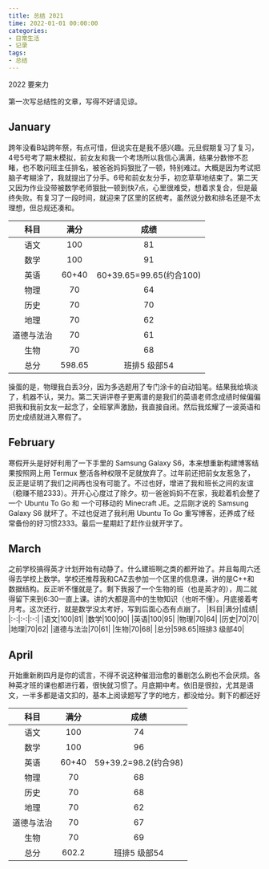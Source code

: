 ```yaml
---
title: 总结 2021
time: 2022-01-01 00:00:00
categories:
- 日常生活
- 记录
tags:
- 总结
---
```

2022 要来力
<!--more-->
第一次写总结性的文章，写得不好请见谅。

## January

跨年没看B站跨年祭，有点可惜，但说实在是我不感兴趣。元旦假期复习了复习，4号5号考了期末模拟，前女友和我一个考场所以我信心满满，结果分数惨不忍睹，也不敢问班主任排名，被爸爸妈妈狠批了一顿，特别难过。大概是因为考试把脑子考糊涂了，我就提出了分手。6号和前女友分手，初恋草草地结束了。第二天又因为作业没带被数学老师狠批一顿到快7点，心里很难受，想着求复合，但是最终失败。有复习了一段时间，就迎来了区里的区统考。虽然说分数和排名还是不太理想，但总规还凑和。

|科目|满分|成绩|
|:-:|:-:|:-:|
|语文|100|81|
|数学|100|91|
|英语|60+40|60+39.65=99.65(约合100)|
|物理|70|64|
|历史|70|70|
|地理|70|62|
|道德与法治|70|61|
|生物|70|68|
|总分|598.65|班排5 级部54|

操蛋的是，物理我白丢3分，因为多选题用了专门涂卡的自动铅笔。结果我给填淡了，机器不认，哭力。第二天讲评卷子更离谱的是我们的英语老师念成绩时候偏偏把我和我前女友一起念了，全班掌声激励，我直接自闭。然后我炫耀了一波英语和历史成绩就进入寒假了。

## February

寒假开头是好好利用了一下手里的 Samsung Galaxy S6，本来想重新构建博客结果按照网上用 Termux 整活各种权限不足就放弃了。过年前还把前女友惹急了，反正是证明了我们之间再也没有可能了。不过也好，增进了我和班长之间的友谊（稳赚不赔2333）。开开心心度过了除夕。初一爸爸妈妈不在家，我趁着机会整了一个 Ubuntu To Go 和 一个可移动的 Minecraft JE。之后刚才说的 Samsung Galaxy S6 就坏了。不过也促进了我利用 Ubuntu To Go 重写博客，还养成了经常备份的好习惯2333。最后一星期赶了赶作业就开学了。

## March

之前学校搞得英才计划开始有动静了。什么建班啊之类的都开始了。并且每周六还得去学校上数学。学校还推荐我和CAZ去参加一个区里的信息课，讲的是C++和数据结构。反正听不懂就是了。剩下我报了一个生物的班（也是英才的），周二就得留下来到6:30一直上课。讲的大都是高中的生物知识（也听不懂）。月底接着考月考。这次还行，就是数学没太考好，写到后面心态有点崩了。
|科目|满分|成绩|
|:-:|:-:|:-:|
|语文|100|81|
|数学|100|90|
|英语|100|95|
|物理|70|64|
|历史|70|70|
|地理|70|62|
|道德与法治|70|61|
|生物|70|68|
|总分|598.65|班排3 级部40|

## April

开始重新刷四月是你的谎言，不得不说这种催泪治愈的番剧怎么刷也不会厌烦。各种英才班的课也都进行着，很快就习惯了。月底期中考。依旧是很拉，尤其是语文，一半多都是语文扣的，基本上阅读题写了字的地方，都没给分。剩下的都还好

|科目|满分|成绩|
|:-:|:-:|:-:|
|语文|100|74|
|数学|100|96|
|英语|60+40|59+39.2=98.2(约合98)|
|物理|70|68|
|历史|70|68|
|地理|70|62|
|道德与法治|70|67|
|生物|70|69|
|总分|602.2|班排5 级部54|